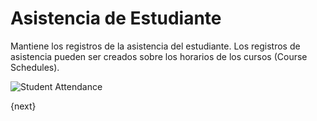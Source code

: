 <!-- add-breadcrumbs -->
# Asistencia de Estudiante

Mantiene los registros de la asistencia del estudiante. Los registros de asistencia pueden ser creados sobre los horarios de los cursos (Course Schedules).

<img class="screenshot" alt="Student Attendance" src="{{docs_base_url}}/v12/assets/img/education/schedule/student-attendance.png">

{next}
